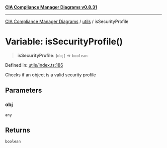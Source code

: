 [**CIA Compliance Manager Diagrams v0.8.31**](../../README.md)

***

[CIA Compliance Manager Diagrams](../../modules.md) / [utils](../README.md) / isSecurityProfile

# Variable: isSecurityProfile()

> **isSecurityProfile**: (`obj`) => `boolean`

Defined in: [utils/index.ts:186](https://github.com/Hack23/cia-compliance-manager/blob/85c025371255f412469ec0119911b7cb143a6212/src/utils/index.ts#L186)

Checks if an object is a valid security profile

## Parameters

### obj

`any`

## Returns

`boolean`
